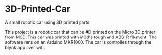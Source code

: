 # 3D-Printed-Car

A small robotic car using 3D printed parts.

This project is a robotic car that can be #D printed on the Micro 3D printer from M3D. This car was printed with M3d's tough and ABS-R filement. The software runs on an Arduino MKR1000. The car is controlles through the blynk app over wifi.
